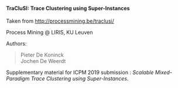 #### TraCluSI: Trace Clustering using Super-Instances

Taken from http://processmining.be/traclusi/

Process Mining @ LIRIS, KU Leuven

Authors:

> Pieter De Koninck <br>
> Jochen De Weerdt 


Supplementary material for ICPM 2019 submission : _Scalable Mixed-Paradigm Trace Clustering using Super-Instances_.


